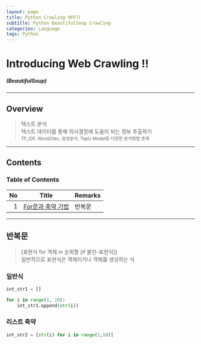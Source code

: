 ```yaml
---
layout: page
title: Python Crawling 배우기
subtitle: Python BeautifulSoup Crawling
categories: Language
tags: Python
---
```


# Introducing Web Crawling !!

##### (BeautifulSoup)

---

## Overview

> 텍스트 분석  
> 텍스트 데이터를 통해 의사결정에 도움이 되는 정보 추출하기  
> <small> TF_IDF, Word2Vec, 감성분석, Topic Model등 다양한 분석방법 존재 </small>

---

## Contents

### Table of Contents

|No|Title|Remarks|
|--:|:-:|:--|
|1|[For문과 축약 기법](#반복문)|반복문|

---

## 반복문

> [표현식 for 객체 in 순회형 [if 불린-표현식]]  
> 일반적으로 표현식은 객체이거나 객체를 생성하는 식

### 일반식

```python
int_str1 = []

for i in range(1, 10):
    int_str1.append(str(i))
```

### 리스트 축약

```python
int_str2 = [str(i) for i in range(1,10)]
```
